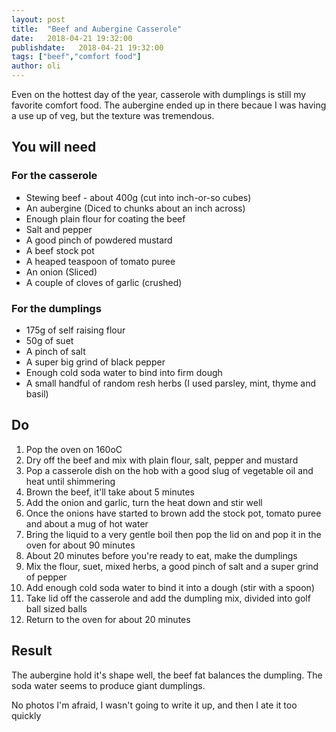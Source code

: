 ```yaml
---
layout: post
title:  "Beef and Aubergine Casserole"
date:   2018-04-21 19:32:00
publishdate:   2018-04-21 19:32:00
tags: ["beef","comfort food"] 
author: oli
---
```


Even on the hottest day of the year, casserole with dumplings is still my favorite comfort food.  The aubergine ended up in there becaue I was having a use up of veg, but the texture was tremendous.

## You will need

### For the casserole

* Stewing beef - about 400g (cut into inch-or-so cubes)
* An aubergine (Diced to chunks about an inch across)
* Enough plain flour for coating the beef
* Salt and pepper
* A good pinch of powdered mustard
* A beef stock pot
* A heaped teaspoon of tomato puree
* An onion (Sliced)
* A couple of cloves of garlic (crushed)

### For the dumplings

* 175g of self raising flour
* 50g of suet
* A pinch of salt
* A super big grind of black pepper
* Enough cold soda water to bind into firm dough
* A small handful of random resh herbs (I used parsley, mint, thyme and basil)
 


## Do

1. Pop the oven on 160oC
2. Dry off the beef and mix with plain flour, salt, pepper and mustard
3. Pop a casserole dish on the hob with a good slug of vegetable oil and heat until shimmering
4. Brown the beef, it'll take about 5 minutes
5. Add the onion and garlic, turn the heat down and stir well
6. Once the onions have started to brown add the stock pot, tomato puree and about a mug of hot water
7. Bring the liquid to a very gentle boil then pop the lid on and pop it in the oven for about 90 minutes
8. About 20 minutes before you're ready to eat, make the dumplings
9. Mix the flour, suet, mixed herbs, a good pinch of salt and a super grind of pepper
10. Add enough cold soda water to bind it into a dough (stir with a spoon)
11. Take lid off the casserole and add the dumpling mix, divided into golf ball sized balls
12. Return to the oven for about 20 minutes

## Result

The aubergine hold it's shape well, the beef fat balances the dumpling.  The soda water seems to produce giant dumplings.

No photos I'm afraid, I wasn't going to write it up, and then I ate it too quickly